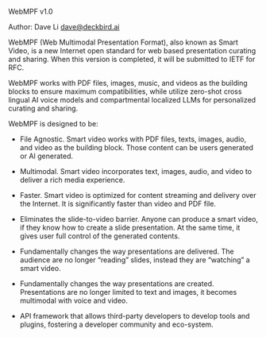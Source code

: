 
WebMPF v1.0

Author: Dave Li dave@deckbird.ai

WebMPF (Web Multimodal Presentation Format), also known as Smart Video, is a new Internet open standard for web based presentation curating and sharing. When this version is completed, it will be submitted to IETF for RFC.

WebMPF works with PDF files, images, music, and videos as the building blocks to ensure maximum compatibilities, while utilize zero-shot cross lingual AI voice models and compartmental localized LLMs for personalized curating and sharing.

WebMPF is designed to be: 

* File Agnostic. Smart video works with PDF files, texts, images, audio, and video as the building block. Those content can be users generated or AI generated.

* Multimodal. Smart video incorporates text, images, audio, and video to deliver a rich media experience.

* Faster. Smart video is optimized for content streaming and delivery over the Internet. It is significantly faster than video and PDF file.

* Eliminates the slide-to-video barrier. Anyone can produce a smart video, if they know how to create a slide presentation. At the same time, it gives user full control of the generated contents.

* Fundamentally changes the way presentations are delivered. The audience are no longer “reading” slides, instead they are “watching” a smart video. 

* Fundamentally changes the way presentations are created. Presentations are no longer limited to text and images, it becomes multimodal with voice and video. 

* API framework that allows third-party developers to develop tools and plugins, fostering a developer community and eco-system.

